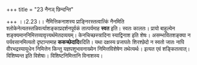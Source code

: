 +++
title = "23 नैनञ् छिन्दन्ति"

+++
।।2.23।। नैमित्तिकनाशस्य प्राङ्निरस्तत्वात्किं नैनमिति
श्लोकेनेत्यतस्तन्निवर्त्याशङ्काप्रदर्शनपूर्वकं तात्पर्यमाह **स्वत**
इति। स्वतः कालतः। प्रायो बाहुल्येन
शङ्क्यमाननिमित्तव्यावृत्त्यर्थमेतदव्ययम्। केनचिच्छस्त्रादिना स्याद्विनाश
इति शेषः। असम्भावितशङ्क्या न पर्यवसानमित्यतो दृष्टान्तमाह
**ककच्छेदादि**वदिति। यथा दक्षस्य प्रजापतेः शिरश्छेदो न स्वतो जातः नापि
वीरभद्रस्यायुधेन निमित्तेन किन्तु यज्ञपशुभावनाख्येन निमित्तविशेषेण
तथेत्यर्थः। इत्यत एवं शङ्कितत्वात्। विशिष्यन्त इति विशेषाः।
विशिष्टनिमित्तानि विनाशस्य।  
